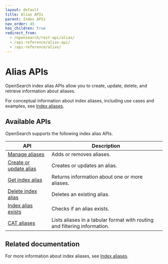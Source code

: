 ```yaml
---
layout: default
title: Alias APIs
parent: Index APIs
nav_order: 45
has_children: true
redirect_from:
  - /opensearch/rest-api/alias/
  - /api-reference/alias-api/
  - /api-reference/alias/
---
```


# Alias APIs

OpenSearch index alias APIs allow you to create, update, delete, and retrieve information about aliases.

For conceptual information about index aliases, including use cases and examples, see [Index aliases]({{site.url}}{{site.baseurl}}/im-plugin/index-alias/).

## Available APIs

OpenSearch supports the following index alias APIs.

| API | Description |
|-----|-------------|
| [Manage aliases]({{site.url}}{{site.baseurl}}/api-reference/alias/aliases-api/) | Adds or removes aliases. |
| [Create or update alias]({{site.url}}{{site.baseurl}}/api-reference/alias/create-alias/) | Creates or updates an alias. |
| [Get index alias]({{site.url}}{{site.baseurl}}/api-reference/alias/get-alias/) | Returns information about one or more aliases. |
| [Delete index alias]({{site.url}}{{site.baseurl}}/api-reference/alias/delete-alias/) | Deletes an existing alias. |
| [Index alias exists]({{site.url}}{{site.baseurl}}/api-reference/alias/alias-exists/) | Checks if an alias exists. |
| [CAT aliases]({{site.url}}{{site.baseurl}}/api-reference/cat/cat-aliases/) | Lists aliases in a tabular format with routing and filtering information. |

## Related documentation

For more information about index aliases, see [Index aliases]({{site.url}}{{site.baseurl}}/im-plugin/index-alias/).